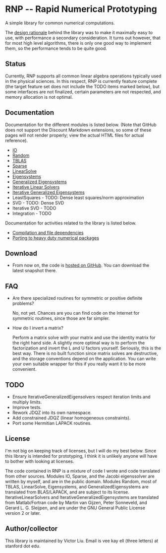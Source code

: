 # RNP -- Rapid Numerical Prototyping

A simple library for common numerical computations.

The [design rationale](about.html) behind the library was to make it maximally easy to use, with performance a secondary consideration.
It turns out however, that for most high level algorithms, there is only one good way to implement them, so the performance tends to be quite good.

## Status

Currently, RNP supports all common linear algebra operations typically used in the physical sciences.
In this respect, RNP is currently feature complete (the target feature set does not include the TODO items marked below), but some interfaces are not finalized, certain parameters are not respected, and memory allocation is not optimal.

## Documentation

Documentation for the different modules is listed below. (Note that GitHub does not support the Discount Markdown extensions, so some of these pages will not render properly; view the actual HTML files for actual reference).

* [IO](http://github.com/victorliu/RNP/tree/master/doc/doc_io.md)
* [Random](http://github.com/victorliu/RNP/tree/master/doc/doc_random.md)
* [TBLAS](http://github.com/victorliu/RNP/tree/master/doc/doc_tblas.md)
* [Sparse](http://github.com/victorliu/RNP/tree/master/doc/doc_sparse.md)
* [LinearSolve](http://github.com/victorliu/RNP/tree/master/doc/doc_linsolve.md)
* [Eigensystems](http://github.com/victorliu/RNP/tree/master/doc/doc_zge.md)
* [Generalized Eigensystems](http://github.com/victorliu/RNP/tree/master/doc/doc_zgg.md)
* [Iterative Linear Solvers](http://github.com/victorliu/RNP/tree/master/doc/doc_itersolve.md)
* [Iterative Generalized Eigensystems](http://github.com/victorliu/RNP/tree/master/doc/doc_iterzgg.md)
* LeastSquares - TODO: Dense least squares/norm approximation
* SVD - TODO: Dense SVD
* Iterative SVD - TODO
* Integration - TODO

Documentation for activities related to the library is listed below.

* [Compilation and file dependencies](http://github.com/victorliu/RNP/tree/master/doc/doc_compiling.md)
* [Porting to heavy duty numerical packages](http://github.com/victorliu/RNP/tree/master/doc/doc_porting.md)

## Download

* From now on, the code is [hosted on GitHub](http://github.com/victorliu/RNP). You can download the latest snapshot there.

## FAQ

* Are there specialized routines for symmetric or positive definite problems?
  
  No, not yet. Chances are you can find code on the Internet for symmetric routines, since those are far simpler.

* How do I invert a matrix?
  
  Perform a matrix solve with your matrix and use the identity matrix for the right hand side.
  A slightly more optimal way is to perform the factorization and invert the L and U factors yourself.
  Seriously, this is the best way. There is no built function since matrix solves are destructive, and the storage conventions depend on the application. You can write your own suitable wrapper for this if you really want it to be more convenient.

## TODO

* Ensure IterativeGeneralizedEigensolvers respect iteration limits and multiply limits.
* Improve tests.
* Rework JDQZ into its own namespace.
* Add constrained JDQZ (linear homogeneous constraints).
* Port some Hermitian LAPACK routines.

## License

I'm not big on keeping track of licenses, but I will do my best below.
Since this library is intended for prototyping, I think it is unlikely anyone will have to bother with looking at licenses.

The code contained in RNP is a mixture of code I wrote and code translated from other sources.
Modules IO, Sparse, and the Jacobi eigenssolver are written by myself, and are in the public domain.
Modules Random, most of TBLAS, LinearSolve, Eigensystems, and GeneralizedEigensystems are translated from BLAS/LAPACK, and are subject to its license. IterativeLinearSolvers and IterativeGeneralizedEigensystems are translated from Matlab/Fortran code by Martin van Gijzen, Peter Sonneveld, and Gerard L. G. Sleijpen, and are under the GNU General Public License version 2 or later.

## Author/collector

This library is maintained by Victor Liu. Email is vee kay ell (three letters) at stanford dot edu.
